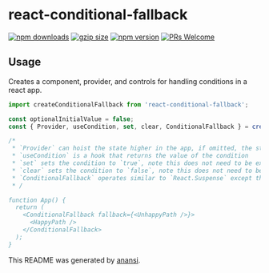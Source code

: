 # react-conditional-fallback

[![npm downloads](https://img.shields.io/npm/dm/react-conditional-fallback.svg?style=flat-square)](https://www.npmjs.com/package/react-conditional-fallback)
[![gzip size](https://img.badgesize.io/https://unpkg.com/react-conditional-fallback?compression=gzip&amp;style=flat-square)](https://unpkg.com/react-conditional-fallback)
[![npm version](https://img.shields.io/npm/v/react-conditional-fallbacks.svg?style=flat-square)](https://www.npmjs.com/package/react-conditional-fallback)
[![PRs Welcome](https://img.shields.io/badge/PRs-welcome-brightgreen.svg?style=flat-square)](http://makeapullrequest.com)

## Usage

Creates a component, provider, and controls for handling conditions in a react app.

```javascript
import createConditionalFallback from 'react-conditional-fallback';

const optionalInitialValue = false;
const { Provider, useCondition, set, clear, ConditionalFallback } = createConditionalFallback(optionalInitialValue);

/*
 * `Provider` can hoist the state higher in the app, if omitted, the state exists at the level of the `ConditionalFallback`.
 * `useCondition` is a hook that returns the value of the condition
 * `set` sets the condition to `true`, note this does not need to be executed within the React context.
 * `clear` sets the condition to `false`, note this does not need to be executed within the React context.
 * `ConditionalFallback` operates similar to `React.Suspense` except that it renders the fallback when the condition is true (controlled via `set` and `clear`).
 * /

function App() {
  return (
    <ConditionalFallback fallback={<UnhappyPath />}>
      <HappyPath />
    </ConditionalFallback>
  );
}
```

This README was generated by [anansi](https://github.com/ntucker/anansi/tree/master/packages/generator-js#readme).
